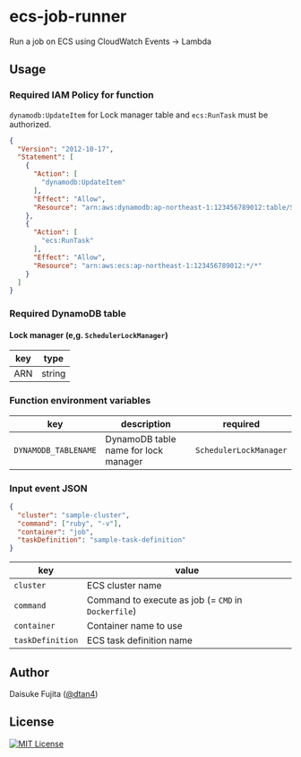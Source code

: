 # ecs-job-runner

Run a job on ECS using CloudWatch Events -> Lambda

## Usage

### Required IAM Policy for function

`dynamodb:UpdateItem` for Lock manager table and `ecs:RunTask` must be authorized.

```json
{
  "Version": "2012-10-17",
  "Statement": [
    {
      "Action": [
        "dynamodb:UpdateItem"
      ],
      "Effect": "Allow",
      "Resource": "arn:aws:dynamodb:ap-northeast-1:123456789012:table/SchedulerLockManager"
    },
    {
      "Action": [
        "ecs:RunTask"
      ],
      "Effect": "Allow",
      "Resource": "arn:aws:ecs:ap-northeast-1:123456789012:*/*"
    }
  ]
}
```

### Required DynamoDB table

#### Lock manager (e,g. `SchedulerLockManager`)

|key|type|
|---|---|
|ARN|string|

### Function environment variables

|key|description|required|
|---|---|---|
|`DYNAMODB_TABLENAME`|DynamoDB table name for lock manager|`SchedulerLockManager`|

### Input event JSON

```json
{
  "cluster": "sample-cluster",
  "command": ["ruby", "-v"],
  "container": "job",
  "taskDefinition": "sample-task-definition"
}
```

|key|value|
|---|---|
|`cluster`|ECS cluster name|
|`command`|Command to execute as job (= `CMD` in `Dockerfile`)|
|`container`|Container name to use|
|`taskDefinition`|ECS task definition name|

## Author

Daisuke Fujita ([@dtan4](https://github.com/dtan4))

## License

[![MIT License](http://img.shields.io/badge/license-MIT-blue.svg?style=flat)](LICENSE)
